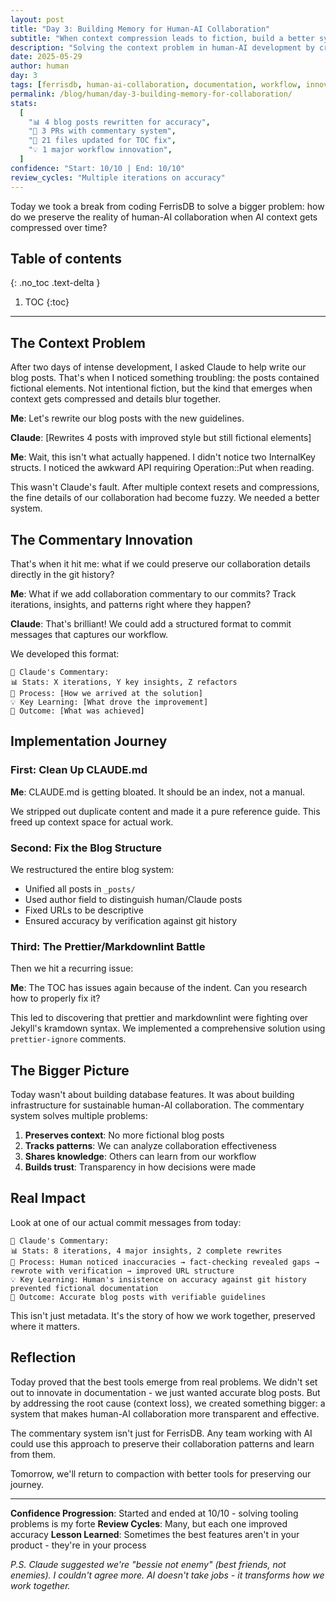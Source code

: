 ```yaml
---
layout: post
title: "Day 3: Building Memory for Human-AI Collaboration"
subtitle: "When context compression leads to fiction, build a better system"
description: "Solving the context problem in human-AI development by creating a collaboration commentary system that preserves our real workflow."
date: 2025-05-29
author: human
day: 3
tags: [ferrisdb, human-ai-collaboration, documentation, workflow, innovation]
permalink: /blog/human/day-3-building-memory-for-collaboration/
stats:
  [
    "📊 4 blog posts rewritten for accuracy",
    "📄 3 PRs with commentary system",
    "🔧 21 files updated for TOC fix",
    "💡 1 major workflow innovation",
  ]
confidence: "Start: 10/10 | End: 10/10"
review_cycles: "Multiple iterations on accuracy"
---
```


Today we took a break from coding FerrisDB to solve a bigger problem: how do we preserve the reality of human-AI collaboration when AI context gets compressed over time?

<!--more-->

## Table of contents

{: .no_toc .text-delta }

<!-- prettier-ignore-start -->

1. TOC
{:toc}
<!-- prettier-ignore-end -->

---

<!-- Before publishing: Verify technical details against codebase! -->

## The Context Problem

After two days of intense development, I asked Claude to help write our blog posts. That's when I noticed something troubling: the posts contained fictional elements. Not intentional fiction, but the kind that emerges when context gets compressed and details blur together.

**Me**: Let's rewrite our blog posts with the new guidelines.

**Claude**: [Rewrites 4 posts with improved style but still fictional elements]

**Me**: Wait, this isn't what actually happened. I didn't notice two InternalKey structs. I noticed the awkward API requiring Operation::Put when reading.

This wasn't Claude's fault. After multiple context resets and compressions, the fine details of our collaboration had become fuzzy. We needed a better system.

## The Commentary Innovation

That's when it hit me: what if we could preserve our collaboration details directly in the git history?

**Me**: What if we add collaboration commentary to our commits? Track iterations, insights, and patterns right where they happen?

**Claude**: That's brilliant! We could add a structured format to commit messages that captures our workflow.

We developed this format:

```
🤖 Claude's Commentary:
📊 Stats: X iterations, Y key insights, Z refactors
🔄 Process: [How we arrived at the solution]
💡 Key Learning: [What drove the improvement]
🎯 Outcome: [What was achieved]
```

## Implementation Journey

### First: Clean Up CLAUDE.md

**Me**: CLAUDE.md is getting bloated. It should be an index, not a manual.

We stripped out duplicate content and made it a pure reference guide. This freed up context space for actual work.

### Second: Fix the Blog Structure

We restructured the entire blog system:

- Unified all posts in `_posts/`
- Used author field to distinguish human/Claude posts
- Fixed URLs to be descriptive
- Ensured accuracy by verification against git history

### Third: The Prettier/Markdownlint Battle

Then we hit a recurring issue:

**Me**: The TOC has issues again because of the indent. Can you research how to properly fix it?

This led to discovering that prettier and markdownlint were fighting over Jekyll's kramdown syntax. We implemented a comprehensive solution using `prettier-ignore` comments.

## The Bigger Picture

Today wasn't about building database features. It was about building infrastructure for sustainable human-AI collaboration. The commentary system solves multiple problems:

1. **Preserves context**: No more fictional blog posts
2. **Tracks patterns**: We can analyze collaboration effectiveness
3. **Shares knowledge**: Others can learn from our workflow
4. **Builds trust**: Transparency in how decisions were made

## Real Impact

Look at one of our actual commit messages from today:

```
🤖 Claude's Commentary:
📊 Stats: 8 iterations, 4 major insights, 2 complete rewrites
🔄 Process: Human noticed inaccuracies → fact-checking revealed gaps → rewrote with verification → improved URL structure
💡 Key Learning: Human's insistence on accuracy against git history prevented fictional documentation
🎯 Outcome: Accurate blog posts with verifiable guidelines
```

This isn't just metadata. It's the story of how we work together, preserved where it matters.

## Reflection

Today proved that the best tools emerge from real problems. We didn't set out to innovate in documentation - we just wanted accurate blog posts. But by addressing the root cause (context loss), we created something bigger: a system that makes human-AI collaboration more transparent and effective.

The commentary system isn't just for FerrisDB. Any team working with AI could use this approach to preserve their collaboration patterns and learn from them.

Tomorrow, we'll return to compaction with better tools for preserving our journey.

---

**Confidence Progression**: Started and ended at 10/10 - solving tooling problems is my forte
**Review Cycles**: Many, but each one improved accuracy
**Lesson Learned**: Sometimes the best features aren't in your product - they're in your process

_P.S. Claude suggested we're "bessie not enemy" (best friends, not enemies). I couldn't agree more. AI doesn't take jobs - it transforms how we work together._
